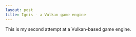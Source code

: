 ```yaml
---
layout: post
title: Ignis - a Vulkan game engine
---
```


This is my second attempt at a Vulkan-based game engine.
